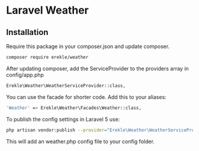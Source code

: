# **Laravel Weather** 

## Installation
Require this package in your composer.json and update composer.
```bash
composer require erekle/weather
```
After updating composer, add the ServiceProvider to the providers array in config/app.php
```bash
Erekle\Weather\WeatherServiceProvider::class,
```
You can use the facade for shorter code. Add this to your aliases:

```bash
'Weather' => Erekle\Weather\Facades\Weather::class,
```
 To publish the config settings in Laravel 5 use:
 ```bash
 php artisan vendor:publish --provider="Erekle\Weather\WeatherServiceProvider::class"
 ```
This will add an weather.php config file to your config folder.


